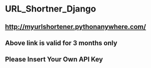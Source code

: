# URL_Shortner_Django

## http://myurlshortener.pythonanywhere.com/

## Above link is valid for 3 months only

## Please Insert Your Own API Key
